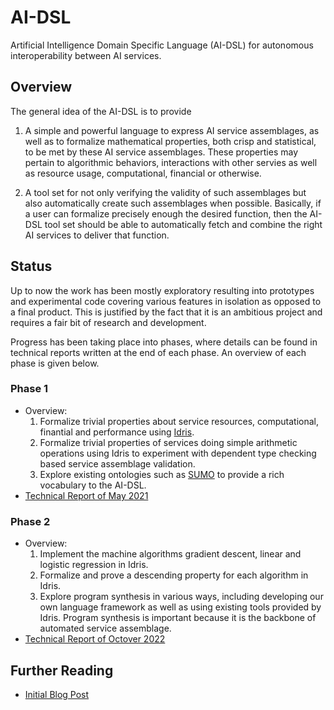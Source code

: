 # AI-DSL

Artificial Intelligence Domain Specific Language (AI-DSL) for
autonomous interoperability between AI services.

## Overview

The general idea of the AI-DSL is to provide

1. A simple and powerful language to express AI service assemblages,
   as well as to formalize mathematical properties, both crisp and
   statistical, to be met by these AI service assemblages.  These
   properties may pertain to algorithmic behaviors, interactions with
   other servies as well as resource usage, computational, financial
   or otherwise.

2. A tool set for not only verifying the validity of such assemblages
   but also automatically create such assemblages when possible.
   Basically, if a user can formalize precisely enough the desired
   function, then the AI-DSL tool set should be able to automatically
   fetch and combine the right AI services to deliver that function.

## Status

Up to now the work has been mostly exploratory resulting into
prototypes and experimental code covering various features in
isolation as opposed to a final product.  This is justified by the
fact that it is an ambitious project and requires a fair bit of
research and development.

Progress has been taking place into phases, where details can be found
in technical reports written at the end of each phase.  An overview of
each phase is given below.

### Phase 1

* Overview:
  1. Formalize trivial properties about service resources,
     computational, finantial and performance using
     [Idris](https://www.idris-lang.org/).
  2. Formalize trivial properties of services doing simple arithmetic
     operations using Idris to experiment with dependent type checking
     based service assemblage validation.
  3. Explore existing ontologies such as
     [SUMO](http://www.ontologyportal.org/) to provide a rich
     vocabulary to the AI-DSL.
* [Technical Report of May 2021](doc/technical-reports/2021-May/ai-dsl-techrep-2021-05_may.pdf)

### Phase 2

* Overview:
  1. Implement the machine algorithms gradient descent, linear and
     logistic regression in Idris.
  2. Formalize and prove a descending property for each algorithm in
     Idris.
  3. Explore program synthesis in various ways, including developing
     our own language framework as well as using existing tools
     provided by Idris.  Program synthesis is important because it is
     the backbone of automated service assemblage.
* [Technical Report of Octover 2022](doc/technical-reports/2022-Oct/ai-dsl-techrep-2022-oct.pdf)

## Further Reading

* [Initial Blog Post](https://blog.singularitynet.io/ai-dsl-toward-a-general-purpose-description-language-for-ai-agents-21459f691b9e)
